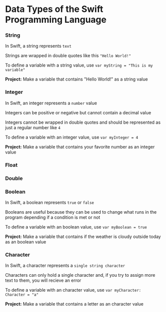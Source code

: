 # Data Types of the Swift Programming Language

### String
In Swift, a string represents ````text````

Strings are wrapped in double quotes like this ````"Hello World!"````

To define a variable with a string value, use ````var myString = "This is my variable"````

**Project:** Make a variable that contains "Hello World!" as a string value


### Integer
In Swift, an integer represents a ````number```` value

Integers can be positive or negative but cannot contain a decimal value

Integers cannot be wrapped in double quotes and should be represented as just a regular number like ````4````

To define a variable with an integer value, use ````var myInteger = 4````

**Project:** Make a variable that contains your favorite number as an integer value


### Float


### Double


### Boolean
In Swift, a boolean represents ````true```` or ````false````

Booleans are useful because they can be used to change what runs in the program depending if a condition is met or not

To define a variable with an boolean value, use ````var myBoolean = true````

**Project:** Make a variable that contains if the weather is cloudy outside today as an boolean value


### Character
In Swift, a character represents a ````single string character````

Characters can only hold a single character and, if you try to assign more text to them, you will recieve an error

To define a variable with an character value, use ````var myCharacter: Character = "a"````

**Project:** Make a variable that contains a letter as an character value
